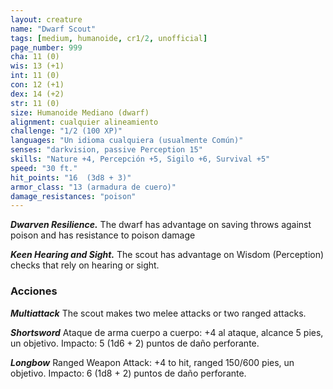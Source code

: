 ```yaml
---
layout: creature
name: "Dwarf Scout"
tags: [medium, humanoide, cr1/2, unofficial]
page_number: 999
cha: 11 (0)
wis: 13 (+1)
int: 11 (0)
con: 12 (+1)
dex: 14 (+2)
str: 11 (0)
size: Humanoide Mediano (dwarf)
alignment: cualquier alineamiento
challenge: "1/2 (100 XP)"
languages: "Un idioma cualquiera (usualmente Común)"
senses: "darkvision, passive Perception 15"
skills: "Nature +4, Percepción +5, Sigilo +6, Survival +5"
speed: "30 ft."
hit_points: "16  (3d8 + 3)"
armor_class: "13 (armadura de cuero)"
damage_resistances: "poison"
---
```


***Dwarven Resilience.*** The dwarf has advantage on saving throws against poison and has resistance to poison damage

***Keen Hearing and Sight.*** The scout has advantage on Wisdom (Perception) checks that rely on hearing or sight.

### Acciones

***Multiattack*** The scout makes two melee attacks or two ranged attacks.

***Shortsword*** Ataque de arma cuerpo a cuerpo: +4 al ataque, alcance 5 pies, un objetivo. Impacto: 5 (1d6 + 2) puntos de daño perforante.

***Longbow*** Ranged Weapon Attack: +4 to hit, ranged 150/600 pies, un objetivo. Impacto: 6 (1d8 + 2) puntos de daño perforante.